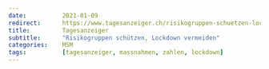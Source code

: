 ```yaml
---
date:          2021-01-09
redirect:      https://www.tagesanzeiger.ch/risikogruppen-schuetzen-lockdown-vermeiden-393222690917
title:         Tagesanzeiger
subtitle:      "Risikogruppen schützen, Lockdown vermeiden"
categories:    MSM
tags:          [tagesanzeiger, massnahmen, zahlen, lockdown]
---
```

